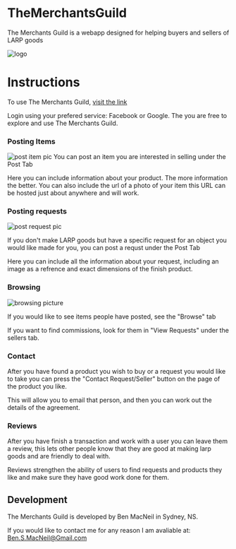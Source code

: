 TheMerchantsGuild
===================
The Merchants Guild is a webapp designed for helping buyers and sellers of LARP goods 

![logo](http://i.imgur.com/gZQiwGE.jpg)


# Instructions

To use The Merchants Guild, [visit the link](lv20bard.github.io/TheMerchantsGuild)

Login using your prefered service: Facebook or Google. 
The you are free to explore and use The Merchants Guild.

### Posting Items
![post item pic](http://i.imgur.com/OhhWbVy.png)
You can post an item you are interested in selling under the Post Tab

Here you can include information about your product. 
The more information the better. 
You can also include the url of a photo of your item this URL can be hosted just about anywhere and will work.

### Posting requests
![post request pic](http://i.imgur.com/UJYfmLc.png)

If you don't make LARP goods but have a specific request for an object you would like made for you, you can post a requst under the Post Tab

Here you can include all the information about your request, including an image as a refrence and exact dimensions of the finish product.

### Browsing
![browsing picture](http://i.imgur.com/0zST6Xu.png)

If you would like to see items people have posted, see the "Browse" tab

If you want to find commissions, look for them in "View Requests" under the sellers tab.

### Contact
After you have found a product you wish to buy or a request you would like to take you can press the "Contact Request/Seller" button on the page of the product you like. 

This will allow you to email that person, and then you can work out the details of the agreement.

### Reviews
After you have finish a transaction and work with a user you can leave them a review, this lets other people know that they are good at making larp goods and are friendly to deal with. 

Reviews strengthen the ability of users to find requests and products they like and make sure they have good work done for them. 

## Development
The Merchants Guild is developed by Ben MacNeil in Sydney, NS.

If you would like to contact me for any reason I am avaliable at: Ben.S.MacNeil@Gmail.com 
